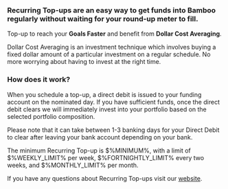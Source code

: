 ### Recurring Top-ups are an easy way to get funds into Bamboo regularly without waiting for your round-up meter to fill.
  
  
Top-up to reach your **Goals Faster** and benefit from **Dollar Cost Averaging**.

Dollar Cost Averaging is an investment technique which involves buying a fixed dollar amount of a particular investment on a regular schedule. No more worrying about having to invest at the right time.
  
  
### How does it work?
  
When you schedule a top-up, a direct debit is issued to your funding account on the nominated day. If you have sufficient funds, once the direct debit clears we will immediately invest into your portfolio based on the selected portfolio composition.

Please note that it can take between 1-3 banking days for your Direct Debit to clear after leaving your bank account depending on your bank.

The minimum Recurring Top-up is $%MINIMUM%, with a limit of $%WEEKLY_LIMIT% per week, $%FORTNIGHTLY_LIMIT% every two weeks, and $%MONTHLY_LIMIT% per month.

If you have any questions about Recurring Top-ups visit our [website](https://getbamboo.io "Bamboo").
